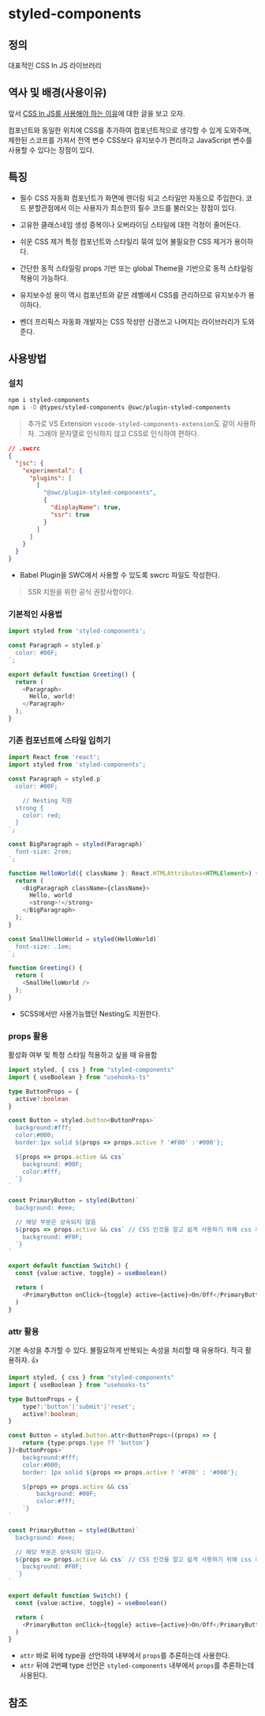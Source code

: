 # styled-components

## 정의

대표적인 CSS In JS 라이브러리

## 역사 및 배경(사용이유)

앞서 [CSS In JS를 사용해야 하는 이유](../CSS%20In%20JS/CSS%20In%20JS.md)에 대한 글을 보고 오자.

컴포넌트와 동일한 위치에 CSS를 추가하여 컴포넌트적으로 생각할 수 있게 도와주며, 제한된 스코프를 가져서 전역 변수 CSS보다 유지보수가 편리하고 JavaScript 변수를 사용할 수 있다는 장점이 있다.

## 특징

- 필수 CSS 자동화
  컴포넌트가 화면에 렌더링 되고 스타일만 자동으로 주입한다. 코드 분할관점에서 이는 사용자가 최소한의 필수 코드를 불러오는 장점이 있다.

- 고유한 클래스네임 생성
  중복이나 오버라이딩 스타일에 대한 걱정이 줄어든다.

- 쉬운 CSS 제거
  특정 컴포넌트와 스타일리 묶여 있어 불필요한 CSS 제거가 용이하다.

- 간단한 동적 스타일링
  props 기반 또는 global Theme을 기반으로 동적 스타일링 적용이 가능하다.

- 유지보수성 용이
  역시 컴포넌트와 같은 레벨에서 CSS를 관리하므로 유지보수가 용이하다.

- 벤더 프리픽스 자동화
  개발자는 CSS 작성만 신경쓰고 나머지는 라이브러리가 도와준다.

## 사용방법

### 설치

```bash
npm i styled-components
npm i -D @types/styled-components @swc/plugin-styled-components
```

> 추가로 VS Extension `vscode-styled-components-extension`도 같이 사용하자. 그래야 문자열로 인식하지 않고 CSS로 인식하여 편하다.

```json
// .swcrc
{
  "jsc": {
    "experimental": {
      "plugins": [
        [
          "@swc/plugin-styled-components",
          {
            "displayName": true,
            "ssr": true
          }
        ]
      ]
    }
  }
}
```

- Babel Plugin을 SWC에서 사용할 수 있도록 swcrc 파일도 작성한다.

> SSR 지원을 위한 공식 권장사항이다.

### 기본적인 사용법

```ts
import styled from 'styled-components';

const Paragraph = styled.p`
  color: #00F;
`;

export default function Greeting() {
  return (
    <Paragraph>
      Hello, world!
    </Paragraph>
  );
}
```

### 기존 컴포넌트에 스타일 입히기

```ts
import React from 'react';
import styled from 'styled-components';

const Paragraph = styled.p`
  color: #00F;

	// Nesting 지원
  strong {
    color: red;
  }
`;

const BigParagraph = styled(Paragraph)`
  font-size: 2rem;
`;

function HelloWorld({ className }: React.HTMLAttributes<HTMLElement>) {
  return (
    <BigParagraph className={className}>
      Hello, world
      <strong>!</strong>
    </BigParagraph>
  );
}

const SmallHelloWorld = styled(HelloWorld)`
  font-size: .1em;
`;

function Greeting() {
  return (
    <SmallHelloWorld />
  );
}
```

- SCSS에서만 사용가능했던 Nesting도 지원한다.

### props 활용

활성화 여부 및 특정 스타일 적용하고 싶을 때 유용함

```ts
import styled, { css } from "styled-components"
import { useBoolean } from "usehooks-ts"

type ButtonProps = {
  active?:boolean
}

const Button = styled.button<ButtonProps>`
  background:#fff;
  color:#000;
  border:1px solid ${props => props.active ? '#F00' :'#000'};

  ${props => props.active && css`
    background: #00F;
    color:#fff;
  `}
`

const PrimaryButton = styled(Button)`
  background: #eee;

  // 해당 부분은 상속되지 않음
  ${props => props.active && css` // CSS 인것을 알고 쉽게 사용하기 위해 css 추가(안써도됨)
    background: #F0F;
  `}
`

export default function Switch() {
  const {value:active, toggle} = useBoolean()

  return (
    <PrimaryButton onClick={toggle} active={active}>On/Off</PrimaryButton>
  )
}
```

### attr 활용

기본 속성을 추가할 수 있다. 불필요하게 반복되는 속성을 처리할 때 유용하다. 적극 활용하자. 👍

```ts
import styled, { css } from "styled-components"
import { useBoolean } from "usehooks-ts"

type ButtonProps = {
	type?:'button'|'submit'|'reset';
	active?:boolean;
}

const Button = styled.button.attr<ButtonProps>((props) => {
	return {type:props.type ?? 'button'}
})<ButtonProps>`
	background:#fff;
	color:#000;
	border: 1px solid ${props => props.active ? '#F00' : '#000'};

	${props => props.active && css`
		background: #00F;
		color:#fff;
	`}
`

const PrimaryButton = styled(Button)`
  background: #eee;

  // 해당 부분은 상속되지 않는다.
  ${props => props.active && css` // CSS 인것을 알고 쉽게 사용하기 위해 css 추가(안써도됨)
    background: #F0F;
  `}
`

export default function Switch() {
  const {value:active, toggle} = useBoolean()

  return (
    <PrimaryButton onClick={toggle} active={active}>On/Off</PrimaryButton>
  )
}
```

- `attr` 바로 뒤에 type을 선언하여 내부에서 `props`를 추론하는데 사용한다.
- `attr` 뒤에 2번째 type 선언은 `styled-components` 내부에서 `props`를 추론하는데 사용된다.

## 참조
